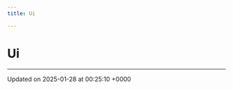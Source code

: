 ```yaml
---
title: Ui

---
```


# Ui








-------------------------------

Updated on 2025-01-28 at 00:25:10 +0000